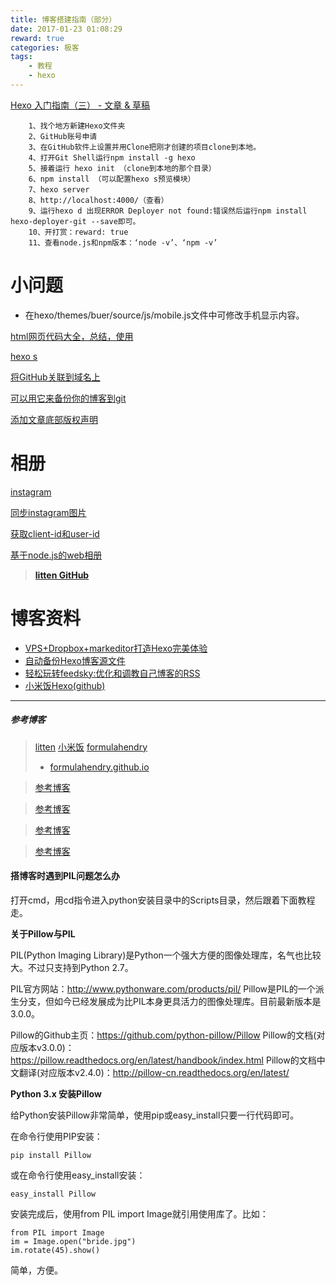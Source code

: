 ```yaml
---
title: 博客搭建指南（部分）
date: 2017-01-23 01:08:29
reward: true
categories: 极客
tags: 
	- 教程
	- hexo
---
```


[Hexo 入门指南（三） - 文章 & 草稿](http://jingyan.baidu.com/article/63f236280da7770208ab3d27.html)
<!-- more -->


		1、找个地方新建Hexo文件夹
        2、GitHub账号申请
        3、在GitHub软件上设置并用Clone把刚才创建的项目clone到本地。
        4、打开Git Shell运行npm install -g hexo
        5、接着运行 hexo init （clone到本地的那个目录）
        6、npm install （可以配置hexo s预览模块）
        7、hexo server
        8、http://localhost:4000/（查看）
        9、运行hexo d 出现ERROR Deployer not found:错误然后运行npm install hexo-deployer-git --save即可。
        10、开打赏：reward: true
        11、查看node.js和npm版本：‘node -v’、‘npm -v’

# 小问题

* 在hexo/themes/buer/source/js/mobile.js文件中可修改手机显示内容。


[html网页代码大全，总结，使用](http://www.cnblogs.com/zendu/p/4991090.html)


[hexo s](http://localhost:4000/)

[将GitHub关联到域名上](http://jingyan.baidu.com/article/dca1fa6fa1e403f1a5405262.html)

[可以用它来备份你的博客到git](https://github.com/coneycode/hexo-git-backup)

[添加文章底部版权声明](https://github.com/Mike-bel/hexo-theme-yilia-optimization)

# 相册

[instagram](https://www.instagram.com/chuanhui_huang/)

[同步instagram图片](https://github.com/litten/hexo-theme-yilia/wiki/%E5%90%8C%E6%AD%A5%E4%BD%A0%E7%9A%84instagram%E5%9B%BE%E7%89%87)

[获取client-id和user-id](https://bobmckay.com/web/simple-tutorial-for-getting-an-instagram-clientid-and-access-token/)
<!-- -[Step 2: Authorize your App/Client](https://instagram.com/oauth/authorize/?client_id=1f29ee86be8f4cf5a43888d21ea2f4ab&amp;redirect_uri=http://weibo.com/5703435004/profile?topnav=1&wvr=6&is_all=1&amp;response_type=token)-->

[基于node.js的web相册](https://github.com/litten/zing-gallery)

>[**litten GitHub**](https://github.com/litten)

# 博客资料

- [VPS+Dropbox+markeditor打造Hexo完美体验](http://www.geekcat.xyz/hexo/vps_dropbox_hexo.html)
- [自动备份Hexo博客源文件](http://zhujiegao.com/2015/12/06/automatic-backup/)
- [轻松玩转feedsky:优化和调教自己博客的RSS](http://www.codesec.net/view/399534.html)
- [小米饭Hexo(github)](https://github.com/zfanswer/zfanswer.github.io)

------

##### 参考博客

> [litten](http://litten.me/)
> [小米饭](http://blog.zfan.me/)
> [formulahendry](https://formulahendry.github.io/2016/12/04/hexo-ci/#more)
> - [formulahendry.github.io](https://github.com/formulahendry/formulahendry.github.io)


> [参考博客](http://threehao.com/about/)

> [参考博客](https://showcc.github.io/)

> [参考博客](https://showcc.github.io/)

> [参考博客](https://showcc.github.io/)

#### 搭博客时遇到PIL问题怎么办

打开cmd，用cd指令进入python安装目录中的Scripts目录，然后跟着下面教程走。

**关于Pillow与PIL**

PIL(Python Imaging Library)是Python一个强大方便的图像处理库，名气也比较大。不过只支持到Python 2.7。

PIL官方网站：http://www.pythonware.com/products/pil/
Pillow是PIL的一个派生分支，但如今已经发展成为比PIL本身更具活力的图像处理库。目前最新版本是3.0.0。

Pillow的Github主页：https://github.com/python-pillow/Pillow
Pillow的文档(对应版本v3.0.0)：https://pillow.readthedocs.org/en/latest/handbook/index.html
Pillow的文档中文翻译(对应版本v2.4.0)：http://pillow-cn.readthedocs.org/en/latest/

**Python 3.x 安装Pillow**

给Python安装Pillow非常简单，使用pip或easy_install只要一行代码即可。

在命令行使用PIP安装：

	pip install Pillow

或在命令行使用easy_install安装：

	easy_install Pillow

安装完成后，使用from PIL import Image就引用使用库了。比如：

	from PIL import Image
	im = Image.open("bride.jpg")
	im.rotate(45).show()

简单，方便。